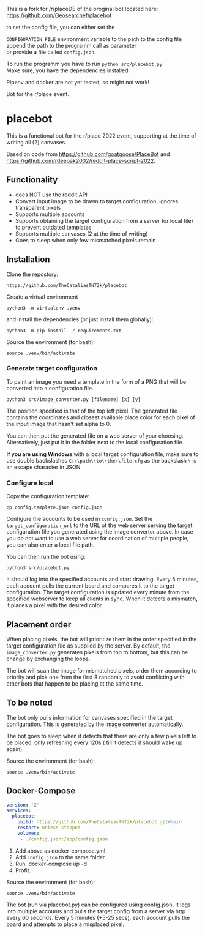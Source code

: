 This is a fork for /r/placeDE of the oroginal bot located here: https://github.com/Geosearchef/placebot

to set the config file, you can either set the

`CONFIGURATION_FILE`  environment variable to the path to the config file  
append the path to the programm call as parameter  
or provide a file called `config.json`.

To run the programm you have to run `python src/placebot.py`  
Make sure, you have the dependencies installed.

Pipenv and docker are not yet tested, so might not work!

Bot for the r/place event.

# placebot

This is a functional bot for the r/place 2022 event, supporting at the time of writing all (2) canvases.

Based on code from https://github.com/goatgoose/PlaceBot and https://github.com/rdeepak2002/reddit-place-script-2022.

## Functionality

- does NOT use the reddit API
- Convert input image to be drawn to target configuration, ignores transparent pixels
- Supports multiple accounts
- Supports obtaining the target configuration from a server (or local file) to prevent outdated templates
- Supports multiple canvases (2 at the time of writing)
- Goes to sleep when only few mismatched pixels remain

## Installation

Clone the repostory:

```
https://github.com/TheCataliasTNT2k/placebot
```

Create a virtual environment

```
python3 -m virtualenv .venv
```

and install the dependencies (or just install them globally):

```
python3 -m pip install -r requirements.txt
```

Source the environment (for bash):

```
source .venv/bin/activate
```

### Generate target configuration

To paint an image you need a template in the form of a PNG that will be converted into a configuration file.

```
python3 src/image_converter.py [filename] [x] [y]
```

The position specified is that of the top left pixel. The generated file contains the coordinates and closest available
place color for each pixel of the input image that hasn't set alpha to 0.

You can then put the generated file on a web server of your choosing. Alternatively, just put it in the folder next to
the local configuration file.

**If you are using Windows** with a local target configuration file, make sure to use double backslashes `C:\\path\\to\\the\\file.cfg` as the backslash `\` is an escape character in JSON.

### Configure local

Copy the configuration template:

```
cp config.template.json config.json
```

Configure the accounts to be used in `config.json`. Set the ```target_configuration_url``` to the URL of the web server
serving the target configuration file you generated using the image converter above. In case you do not want to use a
web server for coordination of multiple people, you can also enter a local file path.

You can then run the bot using:

```
python3 src/placebot.py
```

It should log into the specified accounts and start drawing. Every 5 minutes, each account pulls the current board and
compares it to the target configuration. The target configuration is updated every minute from the specified webserver
to keep all clients in sync. When it detects a mismatch, it places a pixel with the desired color.

## Placement order

When placing pixels, the bot will prioritize them in the order specified in the target configuration file as supplied by
the server. By default, the `image_converter.py` generates pixels from top to bottom, but this can be change by
exchanging the loops.

The bot will scan the image for mismatched pixels, order them according to priority and pick one from the first 8
randomly to avoid conflicting with other bots that happen to be placing at the same time.

## To be noted

The bot only pulls information for canvases specified in the target configuration. This is generated by the image
converter automatically.

The bot goes to sleep when it detects that there are only a few pixels left to be placed, only refreshing every 120s (
till it detects it should wake up again).

Source the environment (for bash):

```
source .venv/bin/activate
```

## Docker-Compose

```yml
version: '2'
services:
  placebot:
    build: https://github.com/TheCataliasTNT2k/placebot.git#main
    restart: unless-stopped
    volumes:
     - ./config.json:/app/config.json
```

1. Add above as docker-compose.yml
2. Add `config.json` to the same folder
3. Run `docker-compose up -d
4. Profit.

Source the environment (for bash):

```
source .venv/bin/activate
```

The bot (run via placebot.py) can be configured using config.json. It logs into multiple accounts and pulls the target
config from a server via http every 60 seconds. Every 5 minutes (+5-25 secs), each account pulls the board and attempts
to place a misplaced pixel.
